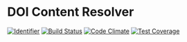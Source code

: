 # DOI Content Resolver

[![Identifier](https://img.shields.io/badge/doi-10.5438%2Ft1jg--hvhn-fca709.svg)](https://doi.org/10.5438/t1jg-hvhn)
[![Build Status](https://travis-ci.org/crosscite/content-negotiation.svg?branch=master)](https://travis-ci.org/crosscite/content-negotiation) [![Code Climate](https://codeclimate.com/github/crosscite/content-negotiation/badges/gpa.svg)](https://codeclimate.com/github/crosscite/content-negotiation) [![Test Coverage](https://codeclimate.com/github/crosscite/content-negotiation/badges/coverage.svg)](https://codeclimate.com/github/crosscite/content-negotiation/coverage)
